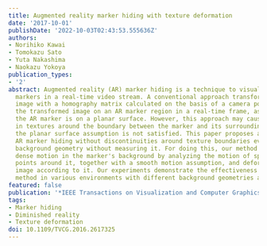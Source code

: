 ```yaml
---
title: Augmented reality marker hiding with texture deformation
date: '2017-10-01'
publishDate: '2022-10-03T02:43:53.555636Z'
authors:
- Norihiko Kawai
- Tomokazu Sato
- Yuta Nakashima
- Naokazu Yokoya
publication_types:
- '2'
abstract: Augmented reality (AR) marker hiding is a technique to visually remove AR
  markers in a real-time video stream. A conventional approach transforms a background
  image with a homography matrix calculated on the basis of a camera pose and overlays
  the transformed image on an AR marker region in a real-time frame, assuming that
  the AR marker is on a planar surface. However, this approach may cause discontinuities
  in textures around the boundary between the marker and its surrounding area when
  the planar surface assumption is not satisfied. This paper proposes a method for
  AR marker hiding without discontinuities around texture boundaries even under nonplanar
  background geometry without measuring it. For doing this, our method estimates the
  dense motion in the marker's background by analyzing the motion of sparse feature
  points around it, together with a smooth motion assumption, and deforms the background
  image according to it. Our experiments demonstrate the effectiveness of the proposed
  method in various environments with different background geometries and textures.
featured: false
publication: '*IEEE Transactions on Visualization and Computer Graphics*'
tags:
- Marker hiding
- Diminished reality
- Texture deformation
doi: 10.1109/TVCG.2016.2617325
---
```


